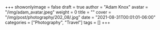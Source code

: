 +++
showonlyimage = false
draft = true
author = "Adam Knox"
avatar = "/img/adam_avatar.jpeg"
weight = 0
title = ""
cover = "/img/post/photography/202_08/.jpg"
date = "2021-08-31T00:01:01-06:00"
categories = ["Photography", "Travel"]
tags = []
+++
<!--more-->
